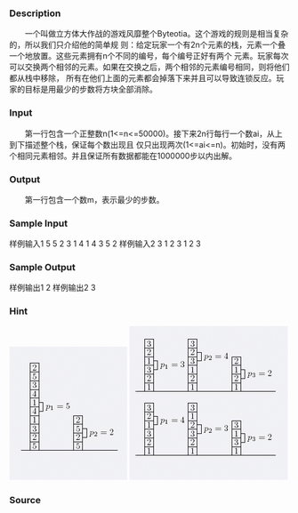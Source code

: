 
### Description
　　一个叫做立方体大作战的游戏风靡整个Byteotia。这个游戏的规则是相当复杂的，所以我们只介绍他的简单规
则：给定玩家一个有2n个元素的栈，元素一个叠一个地放置。这些元素拥有n个不同的编号，每个编号正好有两个
元素。玩家每次可以交换两个相邻的元素。如果在交换之后，两个相邻的元素编号相同，则将他们都从栈中移除，
所有在他们上面的元素都会掉落下来并且可以导致连锁反应。玩家的目标是用最少的步数将方块全部消除。
### Input
　　第一行包含一个正整数n(1<=n<=50000)。接下来2n行每行一个数ai，从上到下描述整个栈，保证每个数出现且
仅只出现两次(1<=ai<=n)。初始时，没有两个相同元素相邻。并且保证所有数据都能在1000000步以内出解。
### Output
　　第一行包含一个数m，表示最少的步数。
### Sample Input
样例输入1
5
5
2
3
1
4
1
4
3
5
2
样例输入2
3
1
2
3
1
2
3

### Sample Output
样例输出1
2
样例输出2
3
### Hint
![](/JudgeOnline/images/1106_1.jpg) ![](/JudgeOnline/images/1106_2.jpg)
### Source
